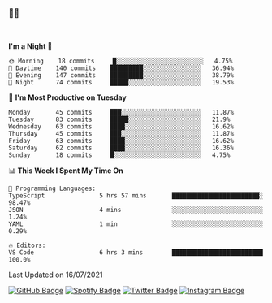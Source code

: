 ### 🤙🍺

<!-- <a href="https://github-readme-stats.vercel.app/api?username=hzak2xx&count_private=true&show_icons=true&theme=dracula">
  <img align="center" src="https://github-readme-stats.vercel.app/api?username=hzak2xx&count_private=true&show_icons=true&theme=dracula" />
</a>
</br> -->
</br>

<!--START_SECTION:waka-->
**I'm a Night 🦉** 

```text
🌞 Morning    18 commits     █░░░░░░░░░░░░░░░░░░░░░░░░   4.75% 
🌆 Daytime    140 commits    █████████░░░░░░░░░░░░░░░░   36.94% 
🌃 Evening    147 commits    █████████░░░░░░░░░░░░░░░░   38.79% 
🌙 Night      74 commits     █████░░░░░░░░░░░░░░░░░░░░   19.53%

```
📅 **I'm Most Productive on Tuesday** 

```text
Monday       45 commits     ███░░░░░░░░░░░░░░░░░░░░░░   11.87% 
Tuesday      83 commits     █████░░░░░░░░░░░░░░░░░░░░   21.9% 
Wednesday    63 commits     ████░░░░░░░░░░░░░░░░░░░░░   16.62% 
Thursday     45 commits     ███░░░░░░░░░░░░░░░░░░░░░░   11.87% 
Friday       63 commits     ████░░░░░░░░░░░░░░░░░░░░░   16.62% 
Saturday     62 commits     ████░░░░░░░░░░░░░░░░░░░░░   16.36% 
Sunday       18 commits     █░░░░░░░░░░░░░░░░░░░░░░░░   4.75%

```


📊 **This Week I Spent My Time On** 

```text
💬 Programming Languages: 
TypeScript               5 hrs 57 mins       ████████████████████████░   98.47% 
JSON                     4 mins              ░░░░░░░░░░░░░░░░░░░░░░░░░   1.24% 
YAML                     1 min               ░░░░░░░░░░░░░░░░░░░░░░░░░   0.29%

🔥 Editors: 
VS Code                  6 hrs 3 mins        █████████████████████████   100.0%

```


 Last Updated on 16/07/2021
<!--END_SECTION:waka-->

[![GitHub Badge](https://img.shields.io/badge/GitHub-100000?style=for-the-badge&logo=github&logoColor=white)](https://github.com/hzak2xx)
[![Spotify Badge](https://img.shields.io/badge/Spotify-1ED760?&style=for-the-badge&logo=spotify&logoColor=white)](https://open.spotify.com/user/uf90s6sbbh75a1mt44clkhkvf)
[![Twitter Badge](https://img.shields.io/badge/Twitter-1DA1F2?style=for-the-badge&logo=twitter&logoColor=white)](https://twitter.com/hzak2xx)
[![Instagram Badge](https://img.shields.io/badge/Instagram-E4405F?style=for-the-badge&logo=instagram&logoColor=white)](https://www.instagram.com/hzak2xx/)
